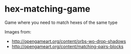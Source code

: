 # hex-matching-game
Game where you need to match hexes of the same type

Images from:
* http://opengameart.org/content/orbs-wo-drop-shadows
* http://opengameart.org/content/matching-pairs-blocks

